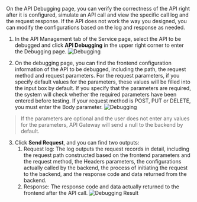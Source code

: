 On the API Debugging page, you can verify the correctness of the API right after it is configured, simulate an API call and view the specific call log and the request response. If the API does not work the way you designed, you can modify the configurations based on the log and response as needed.

1. In the API Management tab of the Service page, select the API to be debugged and click **API Debugging** in the upper right corner to enter the Debugging page.
![Debugging](https://main.qcloudimg.com/raw/cf834572a641542ec6688c68360b0d6f.png)

2. On the debugging page, you can find the frontend configuration information of the API to be debugged, including the path, the request method and request parameters. For the request parameters, if you specify default values for the parameters, these values will be filled into the input box by default. If you specify that the parameters are required, the system will check whether the required parameters have been entered before testing. If your request method is POST, PUT or DELETE, you must enter the Body parameter.
![Debugging](https://main.qcloudimg.com/raw/8b36a0a5a93f1d15dbeb9e720c8161c9.png)
> If the parameters are optional and the user does not enter any values for the parameters, API Gateway will send a null to the backend by default.

3. Click **Send Request**, and you can find two outputs:
   1) Request log: The log outputs the request records in detail, including the request path constructed based on the frontend parameters and the request method, the Headers parameters, the configurations actually called by the backend, the process of initiating the request to the backend, and the response code and data returned from the backend. 
   2) Response: The response code and data actually returned to the frontend after the API call.
![Debugging Result](https://main.qcloudimg.com/raw/5abda22982681132c9d963bed71dd38e.png)
